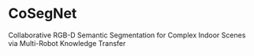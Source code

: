 # CoSegNet
Collaborative RGB-D Semantic Segmentation for Complex Indoor Scenes via Multi-Robot Knowledge Transfer
